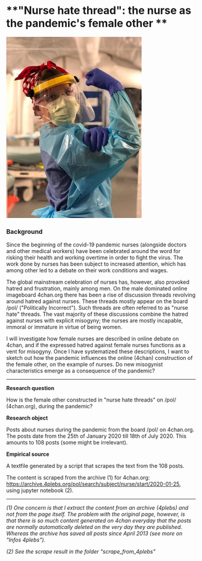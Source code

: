 # **"Nurse hate thread": the nurse as the pandemic's female other **

<img src="1587912165823.jpg" alt="1587912165823" style="zoom:50%;" />

### Background

Since the beginning of the covid-19 pandemic nurses (alongside doctors and other medical workers) have been celebrated around the word for risking their health and working overtime in order to fight the virus. The work done by nurses has been subject to increased attention, which has among other led to a debate on their work conditions and wages. 

The global mainstream celebration of nurses has, however, also provoked hatred and frustration, mainly among men. On the male dominated online imageboard 4chan.org there has been a rise of discussion threads revolving around hatred against nurses. These threads mostly appear on the board /pol/ ("Politically Incorrect"). Such threads are often referred to as "nurse hate" threads. The vast majority of these discussions combine the hatred against nurses with explicit misogyny; the nurses are mostly incapable, immoral or immature in virtue of being women. 

I will investigate how female nurses are described in online debate on 4chan, and if the expressed hatred against female nurses functions as a vent for misogyny. Once I have systematized these descriptions, I want to sketch out how the pandemic influences the online (4chan) construction of the female other, on the example of nurses. Do new misogynist characteristics emerge as a consequence of the pandemic? 

---

**Research question**

How is the female other constructed in "nurse hate threads" on /pol/ (4chan.org), during the pandemic? 

**Research object**

Posts about nurses during the pandemic from the board /pol/ on 4chan.org. The posts date from the 25th of January 2020 till 18th of July 2020. This amounts to 108 posts (some might be irrelevant). 

**Empirical source**

A textfile generated by a script that scrapes the text from the 108 posts. 

The content is scraped from the archive (1) for 4chan.org: https://archive.4plebs.org/pol/search/subject/nurse/start/2020-01-25, using jupyter notebook (2). 

---

*(1) One concern is that I extract the content from an archive (4plebs) and not from the page itself. The problem with the original page, however, is that there is so much content generated on 4chan everyday that the posts are normally automatically deleted on the very day they are published. Whereas the archive has saved all posts since April 2013 (see more on "Infos 4plebs").* 

*(2) See the scrape result in the folder "scrape_from_4plebs"*







 

